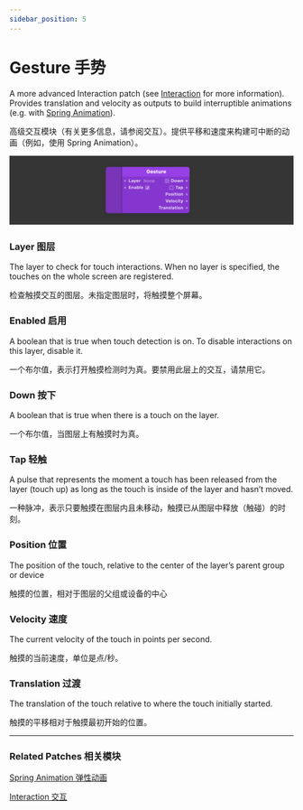 ```yaml
---
sidebar_position: 5
---
```


# Gesture 手势

A more advanced Interaction patch (see [Interaction](https://www.notion.so/Interaction-8cd3ac66434546eda4b4bcf8173958fc) for more information). Provides translation and velocity as outputs to build interruptible animations (e.g. with [Spring Animation](https://www.notion.so/Spring-Animation-a19684147ec740ccbf6d62d962990a98)).

高级交互模块（有关更多信息，请参阅交互）。提供平移和速度来构建可中断的动画（例如，使用 Spring Animation）。

![Image](./../../../static/img/docs/Interaction/gesture.png)

### Layer 图层

The layer to check for touch interactions. When no layer is specified, the touches on the whole screen are registered.

检查触摸交互的图层。未指定图层时，将触摸整个屏幕。

### Enabled 启用

A boolean that is true when touch detection is on. To disable interactions on this layer, disable it.

一个布尔值，表示打开触摸检测时为真。要禁用此层上的交互，请禁用它。

### Down 按下

A boolean that is true when there is a touch on the layer.

一个布尔值，当图层上有触摸时为真。

### Tap 轻触

A pulse that represents the moment a touch has been released from the layer (touch up) as long as the touch is inside of the layer and hasn’t moved.

一种脉冲，表示只要触摸在图层内且未移动，触摸已从图层中释放（触碰）的时刻。

### Position 位置

The position of the touch, relative to the center of the layer’s parent group or device

触摸的位置，相对于图层的父组或设备的中心

### Velocity 速度

The current velocity of the touch in points per second.

触摸的当前速度，单位是点/秒。

### Translation 过渡

The translation of the touch relative to where the touch initially started.

触摸的平移相对于触摸最初开始的位置。

------

### Related Patches 相关模块

[Spring Animation 弹性动画](https://www.notion.so/Spring-Animation-a19684147ec740ccbf6d62d962990a98)

[Interaction 交互](https://www.notion.so/Interaction-8cd3ac66434546eda4b4bcf8173958fc)
